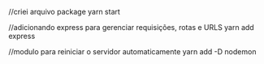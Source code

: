 //criei arquivo package
yarn start

//adicionando express para gerenciar requisições, rotas e URLS
yarn add express

//modulo para reiniciar o servidor automaticamente
yarn add -D nodemon 

